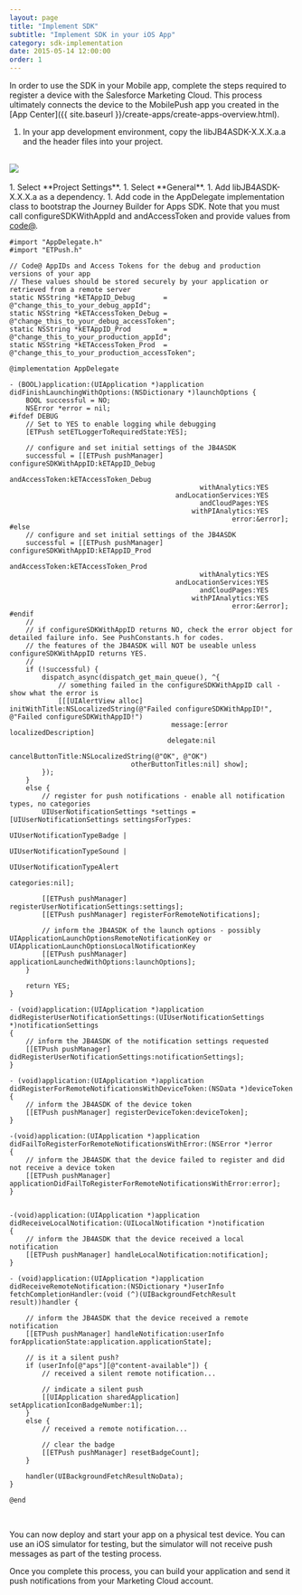 ```yaml
---
layout: page
title: "Implement SDK"
subtitle: "Implement SDK in your iOS App"
category: sdk-implementation
date: 2015-05-14 12:00:00
order: 1
---
```

In order to use the SDK in your Mobile app, complete the steps required to register a device with the Salesforce Marketing Cloud. This process ultimately connects the device to the MobilePush app you created in the [App Center]({{ site.baseurl }}/create-apps/create-apps-overview.html).

1.  In your app development environment, copy the libJB4ASDK-X.X.X.a.a and the header files into your project.
<br/>
 <img class="img-responsive" src="{{ site.baseurl }}/assets/iossdk37.png" /><br/>
<br/>
1.  Select **Project Settings**. 
1.  Select **General**.
1.  Add libJB4ASDK-X.X.X.a as a dependency.
1.  Add code in the AppDelegate implementation class to bootstrap the Journey Builder for Apps SDK. Note that you must call configureSDKWithAppId and andAccessToken and provide values from <a href="https://code.exacttarget.com/" target="_blank">code@<a/>.

~~~
#import "AppDelegate.h"
#import "ETPush.h"

// Code@ AppIDs and Access Tokens for the debug and production versions of your app
// These values should be stored securely by your application or retrieved from a remote server
static NSString *kETAppID_Debug       = @"change_this_to_your_debug_appId";
static NSString *kETAccessToken_Debug = @"change_this_to_your_debug_accessToken";
static NSString *kETAppID_Prod        = @"change_this_to_your_production_appId";
static NSString *kETAccessToken_Prod  = @"change_this_to_your_production_accessToken";

@implementation AppDelegate

- (BOOL)application:(UIApplication *)application didFinishLaunchingWithOptions:(NSDictionary *)launchOptions {
    BOOL successful = NO;
    NSError *error = nil;
#ifdef DEBUG
    // Set to YES to enable logging while debugging
    [ETPush setETLoggerToRequiredState:YES];
    
    // configure and set initial settings of the JB4ASDK
    successful = [[ETPush pushManager] configureSDKWithAppID:kETAppID_Debug
                                              andAccessToken:kETAccessToken_Debug
                                               withAnalytics:YES
                                         andLocationServices:YES
                                               andCloudPages:YES
                                             withPIAnalytics:YES
                                                       error:&error];
#else
    // configure and set initial settings of the JB4ASDK
    successful = [[ETPush pushManager] configureSDKWithAppID:kETAppID_Prod
                                              andAccessToken:kETAccessToken_Prod
                                               withAnalytics:YES
                                         andLocationServices:YES
                                               andCloudPages:YES
                                             withPIAnalytics:YES
                                                       error:&error];
#endif
    //
    // if configureSDKWithAppID returns NO, check the error object for detailed failure info. See PushConstants.h for codes.
    // the features of the JB4ASDK will NOT be useable unless configureSDKWithAppID returns YES.
    //
    if (!successful) {
        dispatch_async(dispatch_get_main_queue(), ^{
            // something failed in the configureSDKWithAppID call - show what the error is
            [[[UIAlertView alloc] initWithTitle:NSLocalizedString(@"Failed configureSDKWithAppID!", @"Failed configureSDKWithAppID!")
                                        message:[error localizedDescription]
                                       delegate:nil
                              cancelButtonTitle:NSLocalizedString(@"OK", @"OK")
                              otherButtonTitles:nil] show];
        });
    }
    else {
        // register for push notifications - enable all notification types, no categories
        UIUserNotificationSettings *settings = [UIUserNotificationSettings settingsForTypes:
                                                UIUserNotificationTypeBadge |
                                                UIUserNotificationTypeSound |
                                                UIUserNotificationTypeAlert
                                                                                 categories:nil];
        
        [[ETPush pushManager] registerUserNotificationSettings:settings];
        [[ETPush pushManager] registerForRemoteNotifications];
        
        // inform the JB4ASDK of the launch options - possibly UIApplicationLaunchOptionsRemoteNotificationKey or UIApplicationLaunchOptionsLocalNotificationKey
        [[ETPush pushManager] applicationLaunchedWithOptions:launchOptions];
    }
    
    return YES;
}

- (void)application:(UIApplication *)application didRegisterUserNotificationSettings:(UIUserNotificationSettings *)notificationSettings
{
    // inform the JB4ASDK of the notification settings requested
    [[ETPush pushManager] didRegisterUserNotificationSettings:notificationSettings];
}

- (void)application:(UIApplication *)application didRegisterForRemoteNotificationsWithDeviceToken:(NSData *)deviceToken
{
    // inform the JB4ASDK of the device token
    [[ETPush pushManager] registerDeviceToken:deviceToken];
}

-(void)application:(UIApplication *)application didFailToRegisterForRemoteNotificationsWithError:(NSError *)error
{
    // inform the JB4ASDK that the device failed to register and did not receive a device token
    [[ETPush pushManager] applicationDidFailToRegisterForRemoteNotificationsWithError:error];
}


-(void)application:(UIApplication *)application didReceiveLocalNotification:(UILocalNotification *)notification
{
    // inform the JB4ASDK that the device received a local notification
    [[ETPush pushManager] handleLocalNotification:notification];
}

- (void)application:(UIApplication *)application didReceiveRemoteNotification:(NSDictionary *)userInfo fetchCompletionHandler:(void (^)(UIBackgroundFetchResult result))handler {
    
    // inform the JB4ASDK that the device received a remote notification
    [[ETPush pushManager] handleNotification:userInfo forApplicationState:application.applicationState];
    
    // is it a silent push?
    if (userInfo[@"aps"][@"content-available"]) {
        // received a silent remote notification...
        
        // indicate a silent push
        [[UIApplication sharedApplication] setApplicationIconBadgeNumber:1];
    }
    else {
        // received a remote notification...
        
        // clear the badge
        [[ETPush pushManager] resetBadgeCount];
    }
    
    handler(UIBackgroundFetchResultNoData);
}

@end
~~~
<br />

You can now deploy and start your app on a physical test device. You can use an iOS simulator for testing, but the simulator will not receive push messages as part of the testing process.

Once you complete this process, you can build your application and send it push notifications from your Marketing Cloud account.